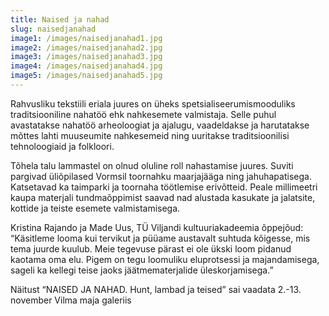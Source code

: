 ```yaml
---
title: Naised ja nahad
slug: naisedjanahad
image1: /images/naisedjanahad1.jpg
image2: /images/naisedjanahad2.jpg
image3: /images/naisedjanahad3.jpg
image4: /images/naisedjanahad4.jpg
image5: /images/naisedjanahad5.jpg
---
```


Rahvusliku tekstiili eriala juures on üheks spetsialiseerumismooduliks traditsiooniline nahatöö ehk nahkesemete valmistaja. Selle puhul avastatakse nahatöö arheoloogiat ja ajalugu, vaadeldakse ja harutatakse mõttes lahti muuseumite nahkesemeid ning uuritakse traditsioonilisi tehnoloogiaid ja folkloori.

Tõhela talu lammastel on olnud oluline roll nahastamise juures. Suviti pargivad üliõpilased Vormsil toornahku maarjajääga ning jahuhapatisega. Katsetavad ka taimparki ja toornaha töötlemise erivõtteid. Peale millimeetri kaupa materjali tundmaõppimist saavad nad alustada kasukate ja jalatsite, kottide ja teiste esemete valmistamisega.

Kristina Rajando ja Made Uus, TÜ Viljandi kultuuriakadeemia õppejõud: “Käsitleme looma kui tervikut ja püüame austavalt suhtuda kõigesse, mis tema juurde kuulub. Meie
tegevuse pärast ei ole ükski loom pidanud kaotama oma elu. Pigem on tegu loomuliku eluprotsessi ja majandamisega, sageli ka kellegi teise jaoks jäätmematerjalide üleskorjamisega.”

Näitust “NAISED JA NAHAD. Hunt, lambad ja teised” sai vaadata 2.-13. november Vilma maja galeriis
